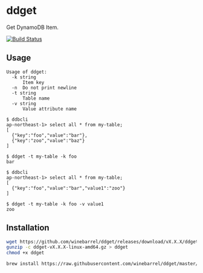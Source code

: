 # ddget

Get DynamoDB Item.

[![Build Status](https://travis-ci.org/winebarrel/ddget.svg?branch=master)](https://travis-ci.org/winebarrel/ddget)

## Usage

```
Usage of ddget:
  -k string
      Item key
  -n  Do not print newline
  -t string
      Table name
  -v string
      Value attribute name
```

```
$ ddbcli
ap-northeast-1> select all * from my-table;
[
  {"key":"foo","value":"bar"},
  {"key":"zoo","value":"baz"}
]

$ ddget -t my-table -k foo
bar
```

```
$ ddbcli
ap-northeast-1> select all * from my-table;
[
  {"key":"foo","value":"bar","value1":"zoo"}
]

$ ddget -t my-table -k foo -v value1
zoo
```

## Installation

```sh
wget https://github.com/winebarrel/ddget/releases/download/vX.X.X/ddget-vX.X.X-linux-amd64.gz
gunzip -c ddget-vX.X.X-linux-amd64.gz > ddget
chmod +x ddget
```

```sh
brew install https://raw.githubusercontent.com/winebarrel/ddget/master/homebrew/ddget.rb
```
